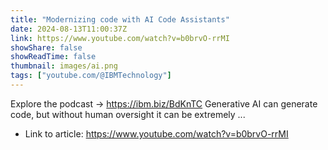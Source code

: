 ```yaml
---
title: "Modernizing code with AI Code Assistants"
date: 2024-08-13T11:00:37Z
link: https://www.youtube.com/watch?v=b0brvO-rrMI
showShare: false
showReadTime: false
thumbnail: images/ai.png
tags: ["youtube.com/@IBMTechnology"]
---
```

Explore the podcast → https://ibm.biz/BdKnTC Generative AI can generate code, but without human oversight it can be extremely ...

- Link to article: https://www.youtube.com/watch?v=b0brvO-rrMI